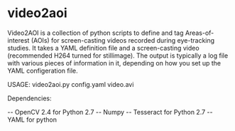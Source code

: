 video2aoi
=========
Video2AOI is a collection of python scripts to define and tag Areas-of-interest (AOIs) for 
screen-casting videos recorded during eye-tracking studies. It takes a YAML definition file
and a screen-casting video (recommended H264 turned for stillimage). The output is typically
a log file with various pieces of information in it, depending on how you set up the YAML
configeration file.

USAGE: video2aoi.py config.yaml video.avi


Dependencies:

-- OpenCV 2.4 for Python 2.7
-- Numpy
-- Tesseract for Python 2.7
-- YAML for python
